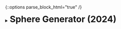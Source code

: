{::options parse_block_html="true" /}
<details>
  <summary><h1 style="display:inline">Sphere Generator (2024)</h1></summary>

![](https://blog.matheusamazonas.net/assets/images/post22/sphere_display.png)

Sphere Generator is a free Unity package/plugin that generates spheres (UV, cube and icospheres) of arbitrary detail levels procedurally. It's extremely useful when Unity's standard sphere mesh doesn't contain enough detail for your needs and/or you don't want to restrict yourself to pre-generated meshes. Its first version (1.0.0) was released in May 2024 and its latest version is [1.0.2](https://github.com/lazysquirrellabs/sphere_generator/releases/tag/1.0.2).

Sphere Generator is distributed under the terms of the MIT [license](https://github.com/lazysquirrellabs/sphere_generator/blob/main/LICENSE).

Role: Game Developer  
Team size: 1  
Platform: Unity tool  
Engine/Language: Unity/C#  
Package: [Sphere Generator on OpenUPM](https://openupm.com/packages/com.lazysquirrellabs.spheregenerator)  
Source code: [Sphere Generator on GitHub](https://github.com/lazysquirrellabs/sphere_generator)  
</details>